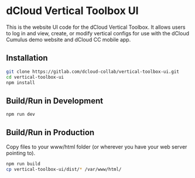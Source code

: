 # dCloud Vertical Toolbox UI
This is the website UI code for the dCloud Vertical Toolbox. It allows users to
log in and view, create, or modify vertical configs for use with the dCloud
Cumulus demo website and dCloud CC mobile app.

## Installation
```sh
git clone https://gitlab.com/dcloud-collab/vertical-toolbox-ui.git
cd vertical-toolbox-ui
npm install
```

## Build/Run in Development
```sh
npm run dev
```

## Build/Run in Production
Copy files to your www/html folder (or wherever you have your web server pointing to).
```sh
npm run build
cp vertical-toolbox-ui/dist/* /var/www/html/
```
